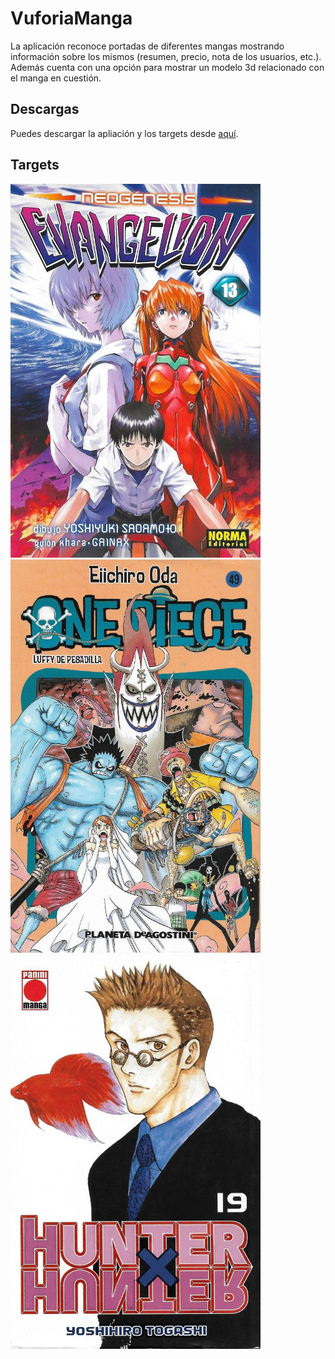 # VuforiaManga
La aplicación reconoce portadas de diferentes mangas mostrando información sobre los mismos (resumen, precio, nota de los usuarios, etc.).
Además cuenta con una opción para mostrar un modelo 3d relacionado con el manga en cuestión.

## Descargas
Puedes descargar la apliación y los targets desde [aquí](https://github.com/dcancelas/VuforiaManga/releases).

## Targets
<img src="Assets/Targets/eva13.jpg" width="400" height="598"/>
<img src="Assets/Targets/op49.jpg" width="400" height="629"/>
<img src="Assets/Targets/hxh19.jpg" width="400" height="631"/>
